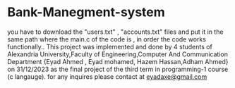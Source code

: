 # Bank-Manegment-system
you have to download the "users.txt" , "accounts.txt" files and put it in the same path where the main.c of the code is , in order the code works functionally..
This project was implemented and done by 4 students of Alexandria University,Faculty of Engineering,Computer And Communication Department {Eyad Ahmed , Eyad mohamed, Hazem Hassan,Adham Ahmed} on 31/12/2023 as the final project of the third term in programming-1 course (c langauge).
for any inquires please contact at eyadaxe@gmail.com
